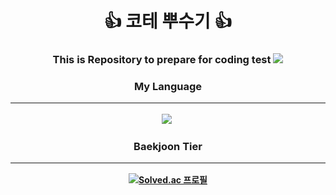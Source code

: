 <div align = "center">
<h1>
    <strong>
    👍 코테 뿌수기 👍 
    </strong>
</h1>

<h3>
    <strong>
    This is Repository to prepare for coding test
    <img src = "https://secretseoul.com/wp-content/uploads/2022/09/shutterstock_2129852786-1-1024x671.jpg">
    <strong>
</h3>




<h3>
    <strong>
    My Language
    </strong>
    <hr>
    </hr>
</h3>
<p align = "center">
    <img src="https://img.shields.io/badge/React-61DAFB?style=flat-square&logo=React&logoColor=white"/></a>&nbsp
</p>

<h3>
    <strong>
    Baekjoon Tier
    </strong>
    <hr>
    </hr>
</h3>

[![Solved.ac
프로필](http://mazassumnida.wtf/api/generate_badge?boj=ghdtack)](https://solved.ac/ghdtack)
</div>